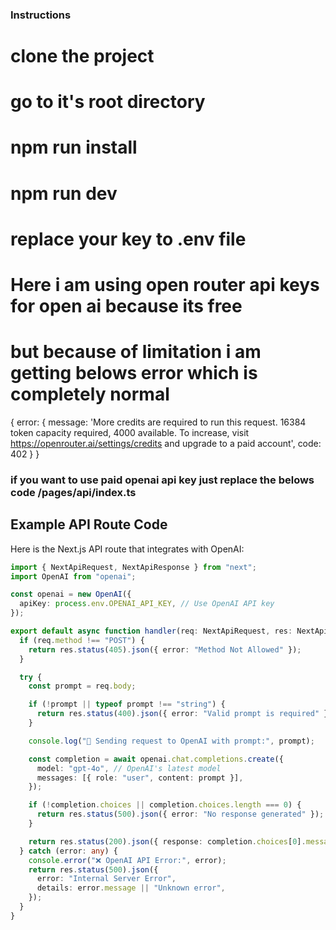 ### Instructions 
# clone the project 
# go to it's root directory
# npm run install <!-- to install dependencies -->
# npm run dev <!-- to run the project -->
# replace your key to .env file
# Here i am using open router api keys for open ai because its free
# but because of limitation i am getting belows error which is completely normal

{
  error: {
    message: 'More credits are required to run this request. 16384 token capacity required, 4000 available. To increase, visit https://openrouter.ai/settings/credits and upgrade to a paid account',
    code: 402
  }
}


### if you want to use paid openai api key just replace the belows code /pages/api/index.ts 

## Example API Route Code

Here is the Next.js API route that integrates with OpenAI:

```typescript
import { NextApiRequest, NextApiResponse } from "next";
import OpenAI from "openai";

const openai = new OpenAI({
  apiKey: process.env.OPENAI_API_KEY, // Use OpenAI API key
});

export default async function handler(req: NextApiRequest, res: NextApiResponse) {
  if (req.method !== "POST") {
    return res.status(405).json({ error: "Method Not Allowed" });
  }

  try {
    const prompt = req.body;

    if (!prompt || typeof prompt !== "string") {
      return res.status(400).json({ error: "Valid prompt is required" });
    }

    console.log("🔹 Sending request to OpenAI with prompt:", prompt);

    const completion = await openai.chat.completions.create({
      model: "gpt-4o", // OpenAI's latest model
      messages: [{ role: "user", content: prompt }],
    });

    if (!completion.choices || completion.choices.length === 0) {
      return res.status(500).json({ error: "No response generated" });
    }

    return res.status(200).json({ response: completion.choices[0].message.content });
  } catch (error: any) {
    console.error("❌ OpenAI API Error:", error);
    return res.status(500).json({
      error: "Internal Server Error",
      details: error.message || "Unknown error",
    });
  }
}
